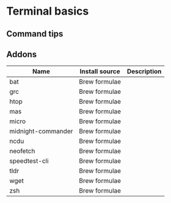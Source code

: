 # Terminal basics

## Command tips

## Addons

| Name               | Install source | Description |
| ------------------ | -------------- | ---- |
| bat                | Brew formulae  |      |
| grc                | Brew formulae  |      |
| htop               | Brew formulae  |      |
| mas                | Brew formulae  |      |
| micro              | Brew formulae  |      |
| midnight-commander | Brew formulae  |      |
| ncdu               | Brew formulae  |      |
| neofetch           | Brew formulae  |      |
| speedtest-cli      | Brew formulae  |      |
| tldr               | Brew formulae  |      |
| wget               | Brew formulae  |      |
| zsh                | Brew formulae  |      |
